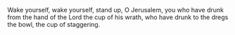 Wake yourself, wake yourself, stand up, O Jerusalem, you who have drunk from the hand of the Lord the cup of his wrath, who have drunk to the dregs the bowl, the cup of staggering.
